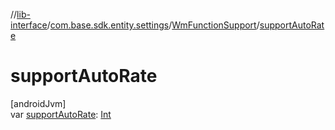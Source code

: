 //[lib-interface](../../../index.md)/[com.base.sdk.entity.settings](../index.md)/[WmFunctionSupport](index.md)/[supportAutoRate](support-auto-rate.md)

# supportAutoRate

[androidJvm]\
var [supportAutoRate](support-auto-rate.md): [Int](https://kotlinlang.org/api/latest/jvm/stdlib/kotlin/-int/index.html)
